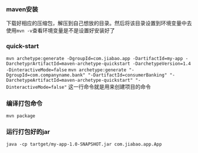 ### maven安装
下载好相应的压缩包，解压到自己想放的目录。然后将该目录设置到环境变量中去
使用`mvn -v`查看环境变量是不是设置好安装好了

### quick-start
`mvn archetype:generate -DgroupId=com.jiabao.app -DartifactId=my-app -DarchetyprArtifactId=maven-archetype-quickstart -DarchetypeVersion=1.4 -DinteractiveMode=false`
`mvn archetype:generate "-DgroupId=com.companyname.bank" "-DartifactId=consumerBanking" "-DarchetypeArtifactId=maven-archetype-quickstart" "-DinteractiveMode=false"`
这一行命令就是用来创建项目的命令

### 编译打包命令
`mvn package`

### 运行打包好的jar
`java -cp tartget/my-app-1.0-SNAPSHOT.jar com.jiabao.app.App`